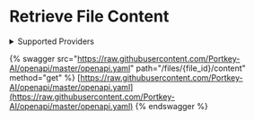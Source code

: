 # Retrieve File Content

<details>

<summary>Supported Providers</summary>

* OpenAI
* TogetherAI

</details>

{% swagger src="https://raw.githubusercontent.com/Portkey-AI/openapi/master/openapi.yaml" path="/files/{file_id}/content" method="get" %}
[https://raw.githubusercontent.com/Portkey-AI/openapi/master/openapi.yaml](https://raw.githubusercontent.com/Portkey-AI/openapi/master/openapi.yaml)
{% endswagger %}

